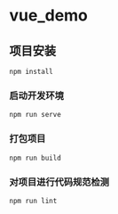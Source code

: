 # vue_demo

## 项目安装

```
npm install
```

### 启动开发环境

```
npm run serve
```

### 打包项目

```
npm run build
```

### 对项目进行代码规范检测

```
npm run lint
```
